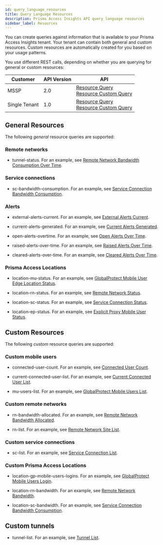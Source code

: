```yaml
---
id: query_language_resources
title: Query Language Resources
description: Prisma Access Insights API query language resources
sidebar_label: Resources
---
```


You can create queries against information that is available to your Prisma Access Insights tenant. Your
tenant can contain both general and custom resources. Custom resources are automatically
created for you based on your usage patterns.

You use different REST calls, depending on whether you are querying for
general or custom resources:

| Customer      | API Version | API                                                                                                                                                                                                                                        |
| ------------- | ----------- | ------------------------------------------------------------------------------------------------------------------------------------------------------------------------------------------------------------------------------------------ |
| MSSP          | 2.0         | [Resource Query](/access/api/insights/get-api-sase-v-2-0-resource-resource-name)<br />[Resource Custom Query](/access/api/insights/get-api-sase-v-2-0-resource-custom-feature-name-request-name)                                           |
| Single Tenant | 1.0         | [Resource Query](/access/api/insights/1.0/get-api-sase-v-1-0-resource-tenant-tenant-id-resource-name)<br />[Resource Custom Query](/access/api/insights/1.0/get-api-sase-v-1-0-resource-tenant-tenant-id-custom-feature-name-request-name) |

## General Resources

The following _general_ resource queries are supported:

### Remote networks

 - tunnel-status. For an example, see [Remote Network Bandwidth Consumption Over Time](/access/docs/insights/examples/remote-networks-dashboard/rn-tunnel-status/).

### Service connections

- sc-bandwidth-consumption. For an example, see [ Service Connection Bandwidth Consumption](/access/docs/insights/examples/service-connections-dashboard/sc-bandwidth-consumption/).

### Alerts

- external-alerts-current. For an example, see [External Alerts Current](/access/docs/insights/examples/alerts-dashboard/external-alerts-current/).

- current-alerts-generated. For an example, see [Current Alerts Generated](/access/docs/insights/examples/alerts-dashboard/current-alerts-generated/).

- open-alerts-overtime. For an example, see [Open Alerts Over Time](/access/docs/insights/examples/alerts-dashboard/open-alerts-overtime/).

- raised-alerts-over-time. For an example, see [Raised Alerts Over Time](/access/docs/insights/examples/alerts-dashboard/raised-alerts-over-time/).

- cleared-alerts-over-time. For an example, see [Cleared Alerts Over Time](/access/docs/insights/examples/alerts-dashboard/cleared-alerts-over-time/).

### Prisma Access Locations

- location-mu-status. For an example, see [GlobalProtect Mobile User Edge Location Status](/access/docs/insights/examples/pa-locations-dashboard/location-mu-status/).

- location-rn-status. For an example, see [Remote Network Status](/access/docs/insights/examples/pa-locations-dashboard/location-rn-status/).

- location-sc-status. For an example, see [Service Connection Status](/access/docs/insights/examples/pa-locations-dashboard/location-sc-status/).

- location-ep-status. For an example, see [Explicit Proxy Mobile User Status](/access/docs/insights/examples/pa-locations-dashboard/location-ep-status/).

## Custom Resources

The following _custom_ resource queries are supported:

### Custom mobile users

- connected-user-count. For an example, see [Connected User Count](/access/docs/insights/examples/mobile-users-dashboard/connected-user-count/).

- current-connected-user-list. For an example, see [Current Connected User List](/access/docs/insights/examples/mobile-users-dashboard/current-connected-user-list/).

- mu-users-list. For an example, see [GlobalProtect Mobile Users List](/access/docs/insights/examples/mobile-users-dashboard/mu-users-list/).

### Custom remote networks

- rn-bandwidth-allocated. For an example, see [Remote Network Bandwidth Allocated](/access/docs/insights/examples/remote-networks-dashboard/rn-bandwidth-allocated/).

- rn-list. For an example, see [Remote Network Site List](/access/docs/insights/examples/remote-networks-dashboard/rn-list/).

### Custom service connections

- sc-list. For an example, see [Service Connection List](/access/docs/insights/examples/service-connections-dashboard/sc_list/).

### Custom Prisma Access Locations

- location-gp-mobile-users-logins. For an example, see [GlobalProtect Mobile Users Login](/access/docs/insights/examples/pa-locations-dashboard/location-gp-mobile-users-logins/).

- location-rn-bandwidth. For an example, see [Remote Network Bandwidth](/access/docs/insights/examples/pa-locations-dashboard/location-rn-bandwidth/).

- location-sc-bandwidth. For an example, see [Service Connection Bandwidth Consumption](/access/docs/insights/examples/pa-locations-dashboard/location-sc-bandwidth/).

## Custom tunnels

- tunnel-list. For an example, see [Tunnel List](/access/docs/insights/examples/tunnels-dashboard/tunnel_list/).
